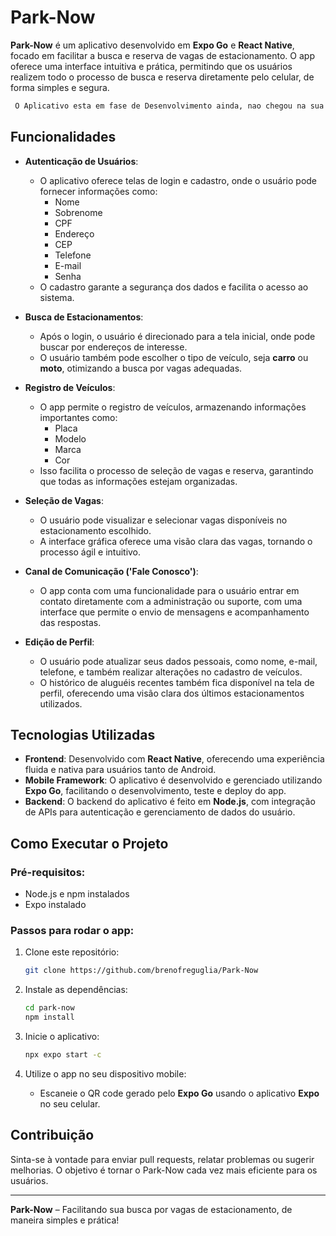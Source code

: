 # Park-Now

**Park-Now** é um aplicativo desenvolvido em **Expo Go** e **React Native**, focado em facilitar a busca e reserva de vagas de estacionamento. O app oferece uma interface intuitiva e prática, permitindo que os usuários realizem todo o processo de busca e reserva diretamente pelo celular, de forma simples e segura.

  ```bash
   O Aplicativo esta em fase de Desenvolvimento ainda, nao chegou na sua versão final!!!!!
   ```

## Funcionalidades

- **Autenticação de Usuários**: 
  - O aplicativo oferece telas de login e cadastro, onde o usuário pode fornecer informações como:
    - Nome
    - Sobrenome
    - CPF
    - Endereço
    - CEP
    - Telefone
    - E-mail
    - Senha
  - O cadastro garante a segurança dos dados e facilita o acesso ao sistema.

- **Busca de Estacionamentos**:
  - Após o login, o usuário é direcionado para a tela inicial, onde pode buscar por endereços de interesse.
  - O usuário também pode escolher o tipo de veículo, seja **carro** ou **moto**, otimizando a busca por vagas adequadas.

- **Registro de Veículos**:
  - O app permite o registro de veículos, armazenando informações importantes como:
    - Placa
    - Modelo
    - Marca
    - Cor
  - Isso facilita o processo de seleção de vagas e reserva, garantindo que todas as informações estejam organizadas.

- **Seleção de Vagas**:
  - O usuário pode visualizar e selecionar vagas disponíveis no estacionamento escolhido.
  - A interface gráfica oferece uma visão clara das vagas, tornando o processo ágil e intuitivo.

- **Canal de Comunicação ('Fale Conosco')**:
  - O app conta com uma funcionalidade para o usuário entrar em contato diretamente com a administração ou suporte, com uma interface que permite o envio de mensagens e acompanhamento das respostas.

- **Edição de Perfil**:
  - O usuário pode atualizar seus dados pessoais, como nome, e-mail, telefone, e também realizar alterações no cadastro de veículos.
  - O histórico de aluguéis recentes também fica disponível na tela de perfil, oferecendo uma visão clara dos últimos estacionamentos utilizados.

## Tecnologias Utilizadas

- **Frontend**: Desenvolvido com **React Native**, oferecendo uma experiência fluida e nativa para usuários tanto de Android.
- **Mobile Framework**: O aplicativo é desenvolvido e gerenciado utilizando **Expo Go**, facilitando o desenvolvimento, teste e deploy do app.
- **Backend**: O backend do aplicativo é feito em **Node.js**, com integração de APIs para autenticação e gerenciamento de dados do usuário.

## Como Executar o Projeto

### Pré-requisitos:

- Node.js e npm instalados
- Expo instalado

### Passos para rodar o app:

1. Clone este repositório:
   ```bash
   git clone https://github.com/brenofreguglia/Park-Now
   ```

2. Instale as dependências:
   ```bash
   cd park-now
   npm install
   ```

3. Inicie o aplicativo:
   ```bash
   npx expo start -c
   ```

4. Utilize o app no seu dispositivo mobile:
   - Escaneie o QR code gerado pelo **Expo Go** usando o aplicativo **Expo** no seu celular.

## Contribuição

Sinta-se à vontade para enviar pull requests, relatar problemas ou sugerir melhorias. O objetivo é tornar o Park-Now cada vez mais eficiente para os usuários. 

---

**Park-Now** – Facilitando sua busca por vagas de estacionamento, de maneira simples e prática!
